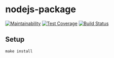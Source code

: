 # nodejs-package

[![Maintainability](https://api.codeclimate.com/v1/badges/373c719a193eddb69e11/maintainability)](https://codeclimate.com/github/Rastler/project-lvl3-s194/maintainability)
[![Test Coverage](https://api.codeclimate.com/v1/badges/373c719a193eddb69e11/test_coverage)](https://codeclimate.com/github/Rastler/project-lvl3-s194/test_coverage)
[![Build Status](https://travis-ci.org/Rastler/project-lvl3-s194.svg?branch=master)](https://travis-ci.org/Rastler/project-lvl3-s194)

## Setup

```
make install
```
